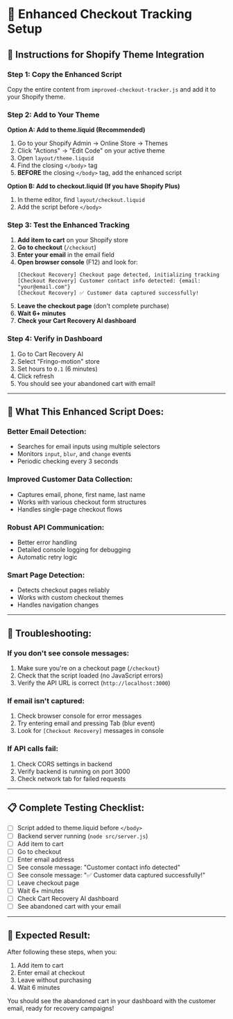 # 🛒 Enhanced Checkout Tracking Setup

## 📝 **Instructions for Shopify Theme Integration**

### **Step 1: Copy the Enhanced Script**
Copy the entire content from `improved-checkout-tracker.js` and add it to your Shopify theme.

### **Step 2: Add to Your Theme**

**Option A: Add to theme.liquid (Recommended)**
1. Go to your Shopify Admin → Online Store → Themes
2. Click "Actions" → "Edit Code" on your active theme
3. Open `layout/theme.liquid`
4. Find the closing `</body>` tag
5. **BEFORE** the closing `</body>` tag, add the enhanced script

**Option B: Add to checkout.liquid (If you have Shopify Plus)**
1. In theme editor, find `layout/checkout.liquid`
2. Add the script before `</body>`

### **Step 3: Test the Enhanced Tracking**

1. **Add item to cart** on your Shopify store
2. **Go to checkout** (`/checkout`)
3. **Enter your email** in the email field
4. **Open browser console** (F12) and look for:
   ```
   [Checkout Recovery] Checkout page detected, initializing tracking
   [Checkout Recovery] Customer contact info detected: {email: "your@email.com"}
   [Checkout Recovery] ✅ Customer data captured successfully!
   ```
5. **Leave the checkout page** (don't complete purchase)
6. **Wait 6+ minutes**
7. **Check your Cart Recovery AI dashboard**

### **Step 4: Verify in Dashboard**

1. Go to Cart Recovery AI
2. Select "Fringo-motion" store
3. Set hours to `0.1` (6 minutes)
4. Click refresh
5. You should see your abandoned cart with email!

---

## 🔧 **What This Enhanced Script Does:**

### **Better Email Detection:**
- Searches for email inputs using multiple selectors
- Monitors `input`, `blur`, and `change` events
- Periodic checking every 3 seconds

### **Improved Customer Data Collection:**
- Captures email, phone, first name, last name
- Works with various checkout form structures
- Handles single-page checkout flows

### **Robust API Communication:**
- Better error handling
- Detailed console logging for debugging
- Automatic retry logic

### **Smart Page Detection:**
- Detects checkout pages reliably
- Works with custom checkout themes
- Handles navigation changes

---

## 🐛 **Troubleshooting:**

### **If you don't see console messages:**
1. Make sure you're on a checkout page (`/checkout`)
2. Check that the script loaded (no JavaScript errors)
3. Verify the API URL is correct (`http://localhost:3000`)

### **If email isn't captured:**
1. Check browser console for error messages
2. Try entering email and pressing Tab (blur event)
3. Look for `[Checkout Recovery]` messages in console

### **If API calls fail:**
1. Check CORS settings in backend
2. Verify backend is running on port 3000
3. Check network tab for failed requests

---

## 📋 **Complete Testing Checklist:**

- [ ] Script added to theme.liquid before `</body>`
- [ ] Backend server running (`node src/server.js`)
- [ ] Add item to cart
- [ ] Go to checkout
- [ ] Enter email address
- [ ] See console message: "Customer contact info detected"
- [ ] See console message: "✅ Customer data captured successfully!"
- [ ] Leave checkout page
- [ ] Wait 6+ minutes
- [ ] Check Cart Recovery AI dashboard
- [ ] See abandoned cart with your email

---

## 🎯 **Expected Result:**

After following these steps, when you:
1. Add item to cart
2. Enter email at checkout
3. Leave without purchasing
4. Wait 6 minutes

You should see the abandoned cart in your dashboard with the customer email, ready for recovery campaigns!
